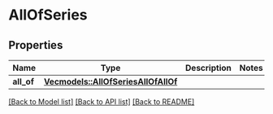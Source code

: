 # AllOfSeries

## Properties

Name | Type | Description | Notes
------------ | ------------- | ------------- | -------------
**all_of** | [**Vec<models::AllOfSeriesAllOfAllOf>**](AllOfSeries_allOf_allOf.md) |  | 

[[Back to Model list]](../README.md#documentation-for-models) [[Back to API list]](../README.md#documentation-for-api-endpoints) [[Back to README]](../README.md)


